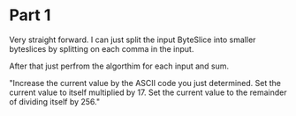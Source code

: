 # Part 1

Very straight forward. I can just split the input ByteSlice into smaller byteslices by splitting on each comma in the input.

After that just perfrom the algorthim for each input and sum.

"Increase the current value by the ASCII code you just determined.
Set the current value to itself multiplied by 17.
Set the current value to the remainder of dividing itself by 256."